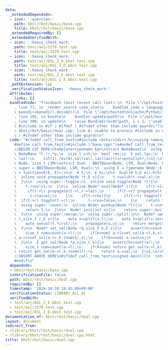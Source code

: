 ```yaml
---
data:
  _extendedDependsOn:
  - icon: ':question:'
    path: bbst/rbst/basic/base.cpp
    title: bbst/rbst/basic/base.cpp
  _extendedRequiredBy: []
  _extendedVerifiedWith:
  - icon: ':heavy_check_mark:'
    path: test/aoj/1579.test.cpp
    title: test/aoj/1579.test.cpp
  - icon: ':heavy_check_mark:'
    path: test/aoj/DSL_2_D.bbst.test.cpp
    title: test/aoj/DSL_2_D.bbst.test.cpp
  - icon: ':heavy_check_mark:'
    path: test/aoj/DSL_2_E.bbst.test.cpp
    title: test/aoj/DSL_2_E.bbst.test.cpp
  _pathExtension: cpp
  _verificationStatusIcon: ':heavy_check_mark:'
  attributes:
    links: []
  bundledCode: "Traceback (most recent call last):\n  File \"/opt/hostedtoolcache/Python/3.9.0/x64/lib/python3.9/site-packages/onlinejudge_verify/documentation/build.py\"\
    , line 71, in _render_source_code_stat\n    bundled_code = language.bundle(stat.path,\
    \ basedir=basedir).decode()\n  File \"/opt/hostedtoolcache/Python/3.9.0/x64/lib/python3.9/site-packages/onlinejudge_verify/languages/cplusplus.py\"\
    , line 191, in bundle\n    bundler.update(path)\n  File \"/opt/hostedtoolcache/Python/3.9.0/x64/lib/python3.9/site-packages/onlinejudge_verify/languages/cplusplus_bundle.py\"\
    , line 398, in update\n    raise BundleErrorAt(path, i + 1, \"unable to process\
    \ #include in #if / #ifdef / #ifndef other than include guards\")\nonlinejudge_verify.languages.cplusplus_bundle.BundleErrorAt:\
    \ bbst/rbst/basic/dual.cpp: line 6: unable to process #include in #if / #ifdef\
    \ / #ifndef other than include guards\n"
  code: "#ifndef call_from_test\n#include <bits/stdc++.h>\nusing namespace std;\n\n\
    #define call_from_test\n#include \"base.cpp\"\n#undef call_from_test\n\n#endif\n\
    //BEGIN CUT HERE\ntemplate<typename Ep>\nstruct NodeBase{\n  using E = Ep;\n \
    \ NodeBase *l,*r,*p;\n  size_t cnt;\n  bool rev;\n  E val,laz;\n  NodeBase(E val,E\
    \ laz):\n    cnt(1),rev(0),val(val),laz(laz){l=r=p=nullptr;}\n};\n\ntemplate<typename\
    \ Node, size_t LIM>\nstruct Dual : BBSTBase<Node, LIM, Dual<Node, LIM>>{\n  using\
    \ super = BBSTBase<Node, LIM, Dual>;\n  using E = typename Node::E;\n  using H\
    \ = function<E(E, E)>;\n\n  H h;\n  E ei;\n\n  Dual(H h,E ei):h(h),ei(ei){}\n\n\
    \  inline void propagate(Node *t,E x){\n    t->val=h(t->val,x);\n    t->laz=h(t->laz,x);\n\
    \  }\n\n  using super::toggle;\n  inline void toggle(Node *t){\n    swap(t->l,t->r);\n\
    \    t->rev^=1;\n  }\n\n  inline Node* eval(Node* t){\n    if(t->laz!=ei){\n \
    \     if(t->l) propagate(t->l,t->laz);\n      if(t->r) propagate(t->r,t->laz);\n\
    \      t->laz=ei;\n    }\n    if(t->rev){\n      if(t->l) toggle(t->l);\n    \
    \  if(t->r) toggle(t->r);\n      t->rev=false;\n    }\n    return t;\n  }\n\n\
    \  using super::count;\n  inline Node* pushup(Node *t){\n    t->cnt=count(t->l)+1+count(t->r);\n\
    \    return t;\n  }\n\n  Node* init(int n){\n    return super::build(vector<Node>(n,Node(ei,ei)));\n\
    \  }\n\n  using super::merge;\n  using super::split;\n\n  Node* update(Node *a,size_t\
    \ l,size_t r,E x){\n    auto s=split(a,l);\n    auto t=split(s.second,r-l);\n\
    \    auto u=eval(t.first);\n    propagate(u,x);\n    return merge(s.first,merge(u,t.second));\n\
    \  }\n\n  Node* set_val(Node *a,size_t k,E x){\n    assert(k<count(a));\n    a=eval(a);\n\
    \    size_t num=count(a->l);\n    if(k<num) a->l=set_val(a->l,k,x);\n    if(k>num)\
    \ a->r=set_val(a->r,k-(num+1),x);\n    if(k==num) a->val=x;\n    return pushup(a);\n\
    \  }\n\n  E get_val(Node *a,size_t k){\n    assert(k<count(a));\n    a=eval(a);\n\
    \    size_t num=count(a->l);\n    if(k<num) return get_val(a->l,k);\n    if(k>num)\
    \ return get_val(a->r,k-(num+1));\n    return a->val;\n  }\n};\n//END CUT HERE\n\
    //INSERT ABOVE HERE\n#ifndef call_from_test\nsigned main(){\n  return 0;\n}\n\
    #endif\n"
  dependsOn:
  - bbst/rbst/basic/base.cpp
  isVerificationFile: false
  path: bbst/rbst/basic/dual.cpp
  requiredBy: []
  timestamp: '2020-10-28 18:43:09+09:00'
  verificationStatus: LIBRARY_ALL_AC
  verifiedWith:
  - test/aoj/DSL_2_E.bbst.test.cpp
  - test/aoj/1579.test.cpp
  - test/aoj/DSL_2_D.bbst.test.cpp
documentation_of: bbst/rbst/basic/dual.cpp
layout: document
redirect_from:
- /library/bbst/rbst/basic/dual.cpp
- /library/bbst/rbst/basic/dual.cpp.html
title: bbst/rbst/basic/dual.cpp
---
```

